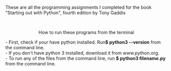 These are all the programming assignments I completed for the book "Starting out with Python", fourth edition by Tony Gaddis

<br />

<p align="center">How to run these programs from the terminal</p>
- First, check if your have python installed. Run<b>$ python3 --version</b> from the command line.<br />
- If you don't have python 3 installed, download it from www.python.org.<br />
- To run any of the files from the command line, run <strong>$ python3 filename.py</strong> from the command line.
